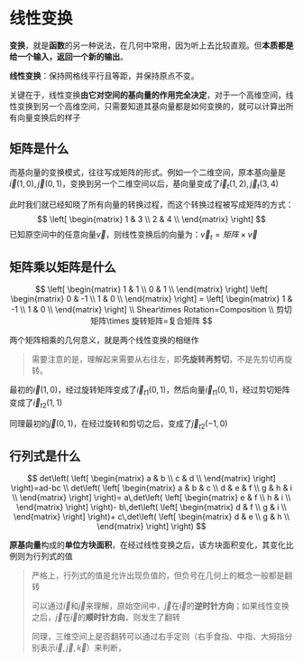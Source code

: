 # 线性变换

**变换**，就是**函数**的另一种说法，在几何中常用，因为听上去比较直观。但**本质都是给一个输入，返回一个新的输出**。

**线性变换**：保持网格线平行且等距，并保持原点不变。

关键在于，线性变换**由它对空间的基向量的作用完全决定**，对于一个高维空间，线性变换到另一个高维空间，只需要知道其基向量都是如何变换的，就可以计算出所有向量变换后的样子

## 矩阵是什么

而基向量的变换模式，往往写成矩阵的形式。例如一个二维空间，原本基向量是$\vec i (1,0), \vec j (0,1)$，变换到另一个二维空间以后，基向量变成了$\vec i_t (1,2), \vec j_t (3,4)$

此时我们就已经知晓了所有向量的转换过程，而这个转换过程被写成矩阵的方式：
$$
\left[
\begin{matrix}
1 & 3 \\
2 & 4 \\
\end{matrix}
\right]
$$
已知原空间中的任意向量$\vec v$，则线性变换后的向量为：$\vec v_t = 矩阵\times \vec v$

## 矩阵乘以矩阵是什么

$$
\left[
\begin{matrix}
1 & 1 \\
0 & 1 \\
\end{matrix}
\right]
\left[
\begin{matrix}
0 & -1 \\
1 & 0 \\
\end{matrix}
\right] =
\left[
\begin{matrix}
1 & -1 \\
1 & 0 \\
\end{matrix}
\right] \\
Shear\times Rotation=Composition \\
剪切矩阵\times 旋转矩阵=复合矩阵
$$

两个矩阵相乘的几何意义，就是两个线性变换的相继作

> 需要注意的是，理解起来需要从右往左，即**先旋转再剪切**，不是先剪切再旋转。

最初的$\vec i (1,0)$，经过旋转矩阵变成了$\vec i_{t1} (0,1)$，然后向量$\vec i_{t1} (0,1)$，经过剪切矩阵变成了$\vec i_{t2} (1,1)$

同理最初的$\vec j (0,1)$，在经过旋转和剪切之后，变成了$\vec j_{t2} (-1,0)$

## 行列式是什么

$$
det\left(
\left[
\begin{matrix}
a & b \\
c & d \\
\end{matrix}
\right]
\right)=ad-bc \\
det\left(
\left[
\begin{matrix}
a & b & c \\
d & e & f \\
g & h & i \\
\end{matrix}
\right]
\right)=
a\,det\left(
\left[
\begin{matrix}
e & f \\
h & i \\
\end{matrix}
\right]
\right)-
b\,det\left(
\left[
\begin{matrix}
d & f \\
g & i \\
\end{matrix}
\right]
\right)+
c\,det\left(
\left[
\begin{matrix}
d & e \\
g & h \\
\end{matrix}
\right]
\right)
$$

**原基向量**构成的**单位方块面积**，在经过线性变换之后，该方块面积变化，其变化比例则为行列式的值

> 严格上，行列式的值是允许出现负值的，但负号在几何上的概念一般都是翻转
>
> 可以通过$\vec i$和$\vec j$来理解，原始空间中，$\vec j$在$\vec i$的**逆时针方向**；如果线性变换之后，$\vec j$在$\vec i$的**顺时针方向**，则发生了翻转
>
> 同理，三维空间上是否翻转可以通过右手定则（右手食指、中指、大拇指分别表示$\vec i, \vec j, \vec k$）来判断，

